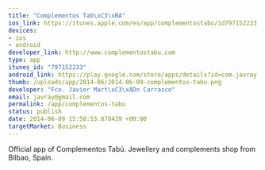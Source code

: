 ```yaml
--- 
title: "Complementos Tab\xC3\xBA"
ios_link: https://itunes.apple.com/es/app/complementostabu/id797152233
devices: 
- ios
- android
developer_link: http://www.complementostabu.com
type: app
itunes_id: "797152233"
android_link: https://play.google.com/store/apps/details?id=com.javray.ComplementosTabu
thumb: /uploads/app/2014-06/2014-06-09-complementos-tabu.png
developer: "Fco. Javier Mart\xC3\xADn Carrasco"
email: javray@gmail.com
permalink: /app/complementos-tabu
status: publish
date: 2014-06-09 15:58:53.878439 +00:00
targetMarket: Business
---
```


Official app of Complementos Tabú. Jewellery and complements shop from Bilbao, Spain.
